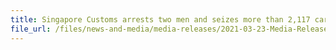 ```yaml
---
title: Singapore Customs arrests two men and seizes more than 2,117 cartons of duty-unpaid cigarettes
file_url: /files/news-and-media/media-releases/2021-03-23-Media-Release.pdf
---
```

